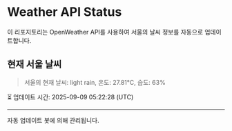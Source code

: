 
# Weather API Status

이 리포지토리는 OpenWeather API를 사용하여 서울의 날씨 정보를 자동으로 업데이트합니다.

## 현재 서울 날씨
> 서울의 현재 날씨: light rain, 온도: 27.81°C, 습도: 63%

⏳ 업데이트 시간: 2025-09-09 05:22:28 (UTC)

---
자동 업데이트 봇에 의해 관리됩니다.
